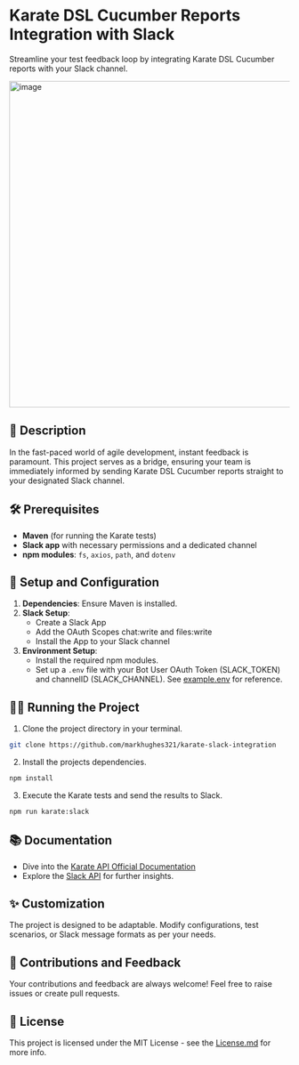 # Karate DSL Cucumber Reports Integration with Slack

Streamline your test feedback loop by integrating Karate DSL Cucumber reports with your Slack channel.

<img width="587" alt="image" src="https://github.com/markhughes321/karate-slack-integration/assets/9667977/5dcbf270-d137-4c95-99aa-86405ccd6e49">

## 📌 Description

In the fast-paced world of agile development, instant feedback is paramount. This project serves as a bridge, ensuring your team is immediately informed by sending Karate DSL Cucumber reports straight to your designated Slack channel.

## 🛠️ Prerequisites

- **Maven** (for running the Karate tests)
- **Slack app** with necessary permissions and a dedicated channel
- **npm modules**: `fs`, `axios`, `path`, and `dotenv`

## 🚀 Setup and Configuration

1. **Dependencies**: Ensure Maven is installed.
2. **Slack Setup**: 
    - Create a Slack App
    - Add the OAuth Scopes chat:write and files:write
    - Install the App to your Slack channel 
3. **Environment Setup**:
    - Install the required npm modules.
    - Set up a `.env` file with your Bot User OAuth Token (SLACK_TOKEN) and channelID (SLACK_CHANNEL). See [example.env](https://github.com/markhughes321/karate-slack-integration/blob/main/.example.env) for reference.

## 🏃‍♂️ Running the Project

1. Clone the project directory in your terminal.
```bash
git clone https://github.com/markhughes321/karate-slack-integration
```
2. Install the projects dependencies.
```bash
npm install
```
3. Execute the Karate tests and send the results to Slack.
```bash
npm run karate:slack
```

## 📚 Documentation

- Dive into the [Karate API Official Documentation](https://github.com/karatelabs/karate)
- Explore the [Slack API](https://api.slack.com/) for further insights.

## ✨ Customization

The project is designed to be adaptable. Modify configurations, test scenarios, or Slack message formats as per your needs.

## 🤝 Contributions and Feedback

Your contributions and feedback are always welcome! Feel free to raise issues or create pull requests.

## 📜 License

This project is licensed under the MIT License - see the [License.md](https://github.com/markhughes321/karate-slack-integration/blob/main/License.md) for more info.
